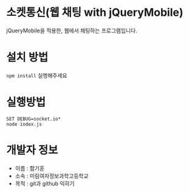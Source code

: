 소켓통신(웹 채팅 with jQueryMobile)
===============
jQueryMobile을 적용한, 웹에서 채팅하는 프로그램입니다.

# 설치 방법
`npm install` 실행해주세요

# 실행방법
```
SET DEBUG=socket.io*
node index.js
```

# 개발자 정보
* 이름 : 함기훈
* 소속 : 미림여자정보과학고등학교
* 목적 : git과 github 익히기
